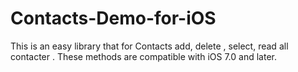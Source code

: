 # Contacts-Demo-for-iOS
This is an easy library that for Contacts add, delete , select, read all contacter . These methods are compatible with iOS 7.0 and later.
